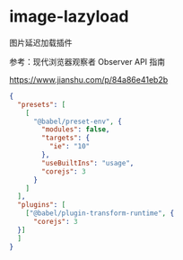 # image-lazyload
图片延迟加载插件


参考：现代浏览器观察者 Observer API 指南

https://www.jianshu.com/p/84a86e41eb2b

``` json
{
  "presets": [
    [
      "@babel/preset-env", {
        "modules": false,
        "targets": {
          "ie": "10"
        },
        "useBuiltIns": "usage",
        "corejs": 3
      }
    ]
  ],
  "plugins": [
    ["@babel/plugin-transform-runtime", {
      "corejs": 3
  }]
  ]
}

```
